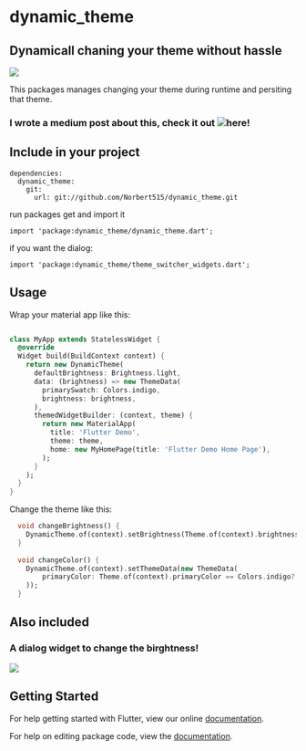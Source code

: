 # dynamic_theme
## Dynamicall chaning your theme without hassle

![](https://github.com/Norbert515/dynamic_theme/blob/master/assets/theme.png)

This packages manages changing your theme during runtime and persiting that theme.

### I wrote a medium post about this, check it out ![here](https://proandroiddev.com/how-to-dynamically-change-the-theme-in-flutter-698bd022d0f0)!

## Include in your project
```
dependencies:
  dynamic_theme:
    git:
      url: git://github.com/Norbert515/dynamic_theme.git
```
run packages get and import it
```
import 'package:dynamic_theme/dynamic_theme.dart';
```
if you want the dialog:
```
import 'package:dynamic_theme/theme_switcher_widgets.dart';
```

## Usage
Wrap your material app like this:
```dart

class MyApp extends StatelessWidget {
  @override
  Widget build(BuildContext context) {
    return new DynamicTheme(
      defaultBrightness: Brightness.light,
      data: (brightness) => new ThemeData(
        primarySwatch: Colors.indigo,
        brightness: brightness,
      ),
      themedWidgetBuilder: (context, theme) {
        return new MaterialApp(
          title: 'Flutter Demo',
          theme: theme,
          home: new MyHomePage(title: 'Flutter Demo Home Page'),
        );
      }
    );
  }
}

```

Change the theme like this:
```dart
  void changeBrightness() {
    DynamicTheme.of(context).setBrightness(Theme.of(context).brightness == Brightness.dark? Brightness.light: Brightness.dark);
  }
  
  void changeColor() {
    DynamicTheme.of(context).setThemeData(new ThemeData(
        primaryColor: Theme.of(context).primaryColor == Colors.indigo? Colors.red: Colors.indigo
    ));
  }

```

## Also included

### A dialog widget to change the birghtness!
![](https://github.com/Norbert515/dynamic_theme/blob/master/assets/dialogs.png)

## Getting Started

For help getting started with Flutter, view our online [documentation](https://flutter.io/).

For help on editing package code, view the [documentation](https://flutter.io/developing-packages/).
